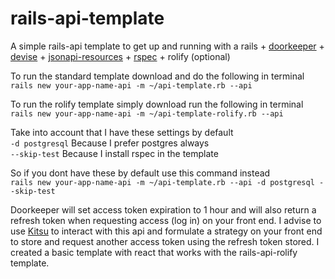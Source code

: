 # rails-api-template
A simple rails-api template to get up and running with a rails + [doorkeeper](https://github.com/doorkeeper-gem/doorkeeper) + [devise](https://github.com/plataformatec/devise) + [jsonapi-resources](https://github.com/cerebris/jsonapi-resources) + [rspec](https://github.com/rspec/rspec-rails) + rolify (optional)

To run the standard template download and do the following in terminal   
`rails new your-app-name-api -m ~/api-template.rb --api`

To run the rolify template simply download run the following in terminal   
`rails new your-app-name-api -m ~/api-template-rolify.rb --api`

Take into account that I have these settings by default   
`-d postgresql` Because I prefer postgres always   
`--skip-test` Because I install rspec in the template   

So if you dont have these by default use this command instead      
`rails new your-app-name-api -m ~/api-template.rb --api -d postgresql --skip-test`   

Doorkeeper will set access token expiration to 1 hour and will also return a refresh token when requesting access (log in) on your front end. I advise to use [Kitsu](https://github.com/wopian/kitsu/tree/master/packages/kitsu) to interact with this api and formulate a strategy on your front end to store and request another access token using the refresh token stored. I created a basic template with react that works with the rails-api-rolify template.
